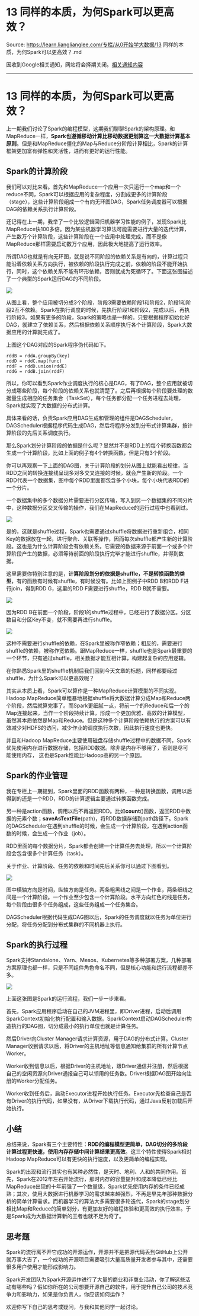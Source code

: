 # 13 同样的本质，为何Spark可以更高效？ 

Source: https://learn.lianglianglee.com/专栏/从0开始学大数据/13 同样的本质，为何Spark可以更高效？.md

因收到Google相关通知，网站将会择期关闭。[相关通知内容](https://lumendatabase.org/notices/44265620)

---

# 13 同样的本质，为何Spark可以更高效？

上一期我们讨论了Spark的编程模型，这期我们聊聊Spark的架构原理。和MapReduce一样，**Spark也遵循移动计算比移动数据更划算这一大数据计算基本原则**。但是和MapReduce僵化的Map与Reduce分阶段计算相比，Spark的计算框架更加富有弹性和灵活性，进而有更好的运行性能。

## Spark的计算阶段

我们可以对比来看。首先和MapReduce一个应用一次只运行一个map和一个reduce不同，Spark可以根据应用的复杂程度，分割成更多的计算阶段（stage），这些计算阶段组成一个有向无环图DAG，Spark任务调度器可以根据DAG的依赖关系执行计算阶段。

还记得在上一期，我举了一个比较逻辑回归机器学习性能的例子，发现Spark比MapReduce快100多倍。因为某些机器学习算法可能需要进行大量的迭代计算，产生数万个计算阶段，这些计算阶段在一个应用中处理完成，而不是像MapReduce那样需要启动数万个应用，因此极大地提高了运行效率。

所谓DAG也就是有向无环图，就是说不同阶段的依赖关系是有向的，计算过程只能沿着依赖关系方向执行，被依赖的阶段执行完成之前，依赖的阶段不能开始执行，同时，这个依赖关系不能有环形依赖，否则就成为死循环了。下面这张图描述了一个典型的Spark运行DAG的不同阶段。

![](assets/666a170c34394d22b468f7ad167fd72b.jpg)

从图上看，整个应用被切分成3个阶段，阶段3需要依赖阶段1和阶段2，阶段1和阶段2互不依赖。Spark在执行调度的时候，先执行阶段1和阶段2，完成以后，再执行阶段3。如果有更多的阶段，Spark的策略也是一样的。只要根据程序初始化好DAG，就建立了依赖关系，然后根据依赖关系顺序执行各个计算阶段，Spark大数据应用的计算就完成了。

上图这个DAG对应的Spark程序伪代码如下。

```
rddB = rddA.groupBy(key)
rddD = rddC.map(func)
rddF = rddD.union(rddE)
rddG = rddB.join(rddF)

```

所以，你可以看到Spark作业调度执行的核心是DAG，有了DAG，整个应用就被切分成哪些阶段，每个阶段的依赖关系也就清楚了。之后再根据每个阶段要处理的数据量生成相应的任务集合（TaskSet），每个任务都分配一个任务进程去处理，Spark就实现了大数据的分布式计算。

具体来看的话，负责Spark应用DAG生成和管理的组件是DAGScheduler，DAGScheduler根据程序代码生成DAG，然后将程序分发到分布式计算集群，按计算阶段的先后关系调度执行。

那么Spark划分计算阶段的依据是什么呢？显然并不是RDD上的每个转换函数都会生成一个计算阶段，比如上面的例子有4个转换函数，但是只有3个阶段。

你可以再观察一下上面的DAG图，关于计算阶段的划分从图上就能看出规律，当RDD之间的转换连接线呈现多对多交叉连接的时候，就会产生新的阶段。一个RDD代表一个数据集，图中每个RDD里面都包含多个小块，每个小块代表RDD的一个分片。

一个数据集中的多个数据分片需要进行分区传输，写入到另一个数据集的不同分片中，这种数据分区交叉传输的操作，我们在MapReduce的运行过程中也看到过。

![](assets/5371f939de8d43cbb8b617ff47bd30fc.jpg)

是的，这就是shuffle过程，Spark也需要通过shuffle将数据进行重新组合，相同Key的数据放在一起，进行聚合、关联等操作，因而每次shuffle都产生新的计算阶段。这也是为什么计算阶段会有依赖关系，它需要的数据来源于前面一个或多个计算阶段产生的数据，必须等待前面的阶段执行完毕才能进行shuffle，并得到数据。

这里需要你特别注意的是，**计算阶段划分的依据是shuffle，不是转换函数的类型**，有的函数有时候有shuffle，有时候没有。比如上图例子中RDD B和RDD F进行join，得到RDD G，这里的RDD F需要进行shuffle，RDD B就不需要。

![](assets/db09509867154329aaab0f8a8633734d.jpg)

因为RDD B在前面一个阶段，阶段1的shuffle过程中，已经进行了数据分区。分区数目和分区Key不变，就不需要再进行shuffle。

![](assets/f8e6736a53134144ab6e74b8bd7687d4.jpg)

这种不需要进行shuffle的依赖，在Spark里被称作窄依赖；相反的，需要进行shuffle的依赖，被称作宽依赖。跟MapReduce一样，shuffle也是Spark最重要的一个环节，只有通过shuffle，相关数据才能互相计算，构建起复杂的应用逻辑。

在你熟悉Spark里的shuffle机制后我们回到今天文章的标题，同样都要经过shuffle，为什么Spark可以更高效呢？

其实从本质上看，Spark可以算作是一种MapReduce计算模型的不同实现。Hadoop MapReduce简单粗暴地根据shuffle将大数据计算分成Map和Reduce两个阶段，然后就算完事了。而Spark更细腻一点，将前一个的Reduce和后一个的Map连接起来，当作一个阶段持续计算，形成一个更加优雅、高效的计算模型，虽然其本质依然是Map和Reduce。但是这种多个计算阶段依赖执行的方案可以有效减少对HDFS的访问，减少作业的调度执行次数，因此执行速度也更快。

并且和Hadoop MapReduce主要使用磁盘存储shuffle过程中的数据不同，Spark优先使用内存进行数据存储，包括RDD数据。除非是内存不够用了，否则是尽可能使用内存， 这也是Spark性能比Hadoop高的另一个原因。

## Spark的作业管理

我在专栏上一期提到，Spark里面的RDD函数有两种，一种是转换函数，调用以后得到的还是一个RDD，RDD的计算逻辑主要通过转换函数完成。

另一种是action函数，调用以后不再返回RDD。比如**count**()函数，返回RDD中数据的元素个数；**saveAsTextFile**(path)，将RDD数据存储到path路径下。Spark的DAGScheduler在遇到shuffle的时候，会生成一个计算阶段，在遇到action函数的时候，会生成一个作业（job）。

RDD里面的每个数据分片，Spark都会创建一个计算任务去处理，所以一个计算阶段会包含很多个计算任务（task）。

关于作业、计算阶段、任务的依赖和时间先后关系你可以通过下图看到。

![](assets/32e1d6eb4bb84488b6b51c377d64b856.jpg)

图中横轴方向是时间，纵轴方向是任务。两条粗黑线之间是一个作业，两条细线之间是一个计算阶段。一个作业至少包含一个计算阶段。水平方向红色的线是任务，每个阶段由很多个任务组成，这些任务组成一个任务集合。

DAGScheduler根据代码生成DAG图以后，Spark的任务调度就以任务为单位进行分配，将任务分配到分布式集群的不同机器上执行。

## Spark的执行过程

Spark支持Standalone、Yarn、Mesos、Kubernetes等多种部署方案，几种部署方案原理也都一样，只是不同组件角色命名不同，但是核心功能和运行流程都差不多。

![](assets/564ba68cae3c41968682b16f65aef92c.jpg)

上面这张图是Spark的运行流程，我们一步一步来看。

首先，Spark应用程序启动在自己的JVM进程里，即Driver进程，启动后调用SparkContext初始化执行配置和输入数据。SparkContext启动DAGScheduler构造执行的DAG图，切分成最小的执行单位也就是计算任务。

然后Driver向Cluster Manager请求计算资源，用于DAG的分布式计算。Cluster Manager收到请求以后，将Driver的主机地址等信息通知给集群的所有计算节点Worker。

Worker收到信息以后，根据Driver的主机地址，跟Driver通信并注册，然后根据自己的空闲资源向Driver通报自己可以领用的任务数。Driver根据DAG图开始向注册的Worker分配任务。

Worker收到任务后，启动Executor进程开始执行任务。Executor先检查自己是否有Driver的执行代码，如果没有，从Driver下载执行代码，通过Java反射加载后开始执行。

## 小结

总结来说，Spark有三个主要特性：**RDD的编程模型更简单，DAG切分的多阶段计算过程更快速，使用内存存储中间计算结果更高效**。这三个特性使得Spark相对Hadoop MapReduce可以有更快的执行速度，以及更简单的编程实现。

Spark的出现和流行其实也有某种必然性，是天时、地利、人和的共同作用。首先，Spark在2012年左右开始流行，那时内存的容量提升和成本降低已经比MapReduce出现的十年前强了一个数量级，Spark优先使用内存的条件已经成熟；其次，使用大数据进行机器学习的需求越来越强烈，不再是早先年那种数据分析的简单计算需求。而机器学习的算法大多需要很多轮迭代，Spark的stage划分相比Map和Reduce的简单划分，有更加友好的编程体验和更高效的执行效率。于是Spark成为大数据计算新的王者也就不足为奇了。

## 思考题

Spark的流行离不开它成功的开源运作，开源并不是把源代码丢到GitHub上公开就万事大吉了，一个成功的开源项目需要吸引大量高质量开发者参与其中，还需要很多用户使用才能形成影响力。

Spark开发团队为Spark开源运作进行了大量的商业和非商业活动，你了解这些活动有哪些吗？假如你所在的公司想要开源自己的软件，用于提升自己公司的技术竞争力和影响力，如果是你负责人，你应该如何运作？

欢迎你写下自己的思考或疑问，与我和其他同学一起讨论。